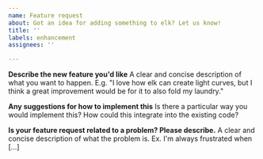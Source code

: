 ```yaml
---
name: Feature request
about: Got an idea for adding something to elk? Let us know!
title: ''
labels: enhancement
assignees: ''

---
```


**Describe the new feature you'd like**
A clear and concise description of what you want to happen. E.g. "I love how elk can create light curves, but I think a great improvement would be for it to also fold my laundry."

**Any suggestions for how to implement this**
Is there a particular way you would implement this? How could this integrate into the existing code?

**Is your feature request related to a problem? Please describe.**
A clear and concise description of what the problem is. Ex. I'm always frustrated when [...]
